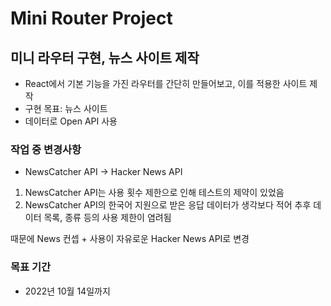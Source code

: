 # Mini Router Project
## 미니 라우터 구현, 뉴스 사이트 제작

- React에서 기본 기능을 가진 라우터를 간단히 만들어보고, 이를 적용한 사이트 제작
- 구현 목표: 뉴스 사이트 
- 데이터로 Open API 사용

### 작업 중 변경사항

- NewsCatcher API → Hacker News API
1. NewsCatcher API는 사용 횟수 제한으로 인해 테스트의 제약이 있었음
2. NewsCatcher API의 한국어 지원으로 받은 응답 데이터가 생각보다 적어 추후 데이터 목록, 종류 등의 사용 제한이 염려됨

때문에 News 컨셉 + 사용이 자유로운 Hacker News API로 변경

### 목표 기간

- 2022년 10월 14일까지